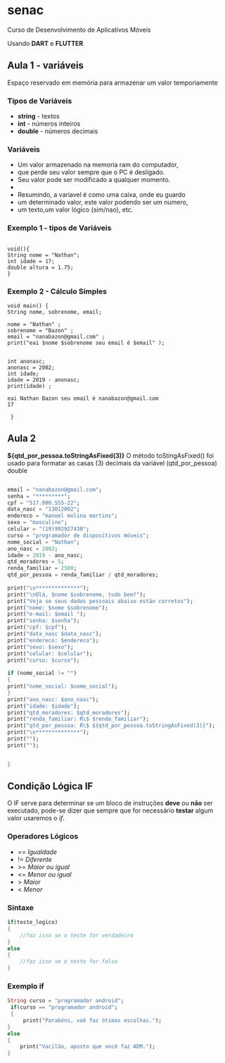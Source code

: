 # senac
Curso de Desenvolvimento de Aplicativos Móveis 

Usando **DART** e **FLUTTER**

## Aula 1 - variáveis 

Espaço reservado em memória para armazenar um valor temporiamente

### Tipos de Variáveis

- **string** - textos
- **int** - números inteiros
- **double** - números decimais

### Variáveis
   
   * Um valor armazenado na memoria ram do computador,
   * que perde seu valor sempre que o PC é desligado.
   *  Seu valor pode ser modificado a qualquer momento.
   * 
   * Resumindo, a variavel é como uma caixa, onde eu guardo
   * um determinado valor, este valor podendo ser um numero,
   * um texto,um valor lógico (sim/nao), etc.

### Exemplo 1 - tipos de Variáveis
```

void(){
String nome = "Nathan";
int idade = 17;
double altura = 1.75;
}
```

### Exemplo 2 - Cálculo Simples
```
void main() { 
String nome, sobrenome, email;

nome = "Nathan" ;
sobrenome = "Bazon" ;
email = "nanabazon@gmail.com" ;
print("eai $nome $sobrenome seu email é $email" );


int anonasc;
anonasc = 2002;
int idade;
idade = 2019 - anonasc;
print(idade) ;

eai Nathan Bazon seu email é nanabazon@gmail.com
17
  
 }
 ```
  ## Aula 2 
 
 **${qtd_por_pessoa.toStringAsFixed(3)}**
 O método toStingAsFixed() foi usado para formatar as casas (3) decimais da variável (qtd_por_pessoa) double
 
 ```dart
 
 email = "nanabazon@gmail.com";
senha = "*********";  
cpf = "517.000.555-22"; 
data_nasc = "13012002";
endereco = "manoel molina martins";  
sexo = "masculino";
celular = "(19)992927438";  
curso = "programador de dispositivos móveis";  
nome_social = "Nathan";  
ano_nasc = 2002;  
idade = 2019 - ano_nasc;  
qtd_moradores = 5;  
renda_familiar = 2500;
qtd_por_pessoa = renda_familiar / qtd_moradores;
  
print("\n**************");  
print("\nOlá, $nome $sobrenome, tudo bem?");  
print("Veja se seus dados pessoais abaixo estão corretos");
print("nome: $nome $sobrenome");
print("e-mail: $email ");
print("senha: $senha");
print("cpf: $cpf");
print("data_nasc $data_nasc");
print("endereco: $endereco");
print("sexo: $sexo");
print("celular: $celular");
print("curso: $curso"); 
  
if (nome_social != "")
{
print("nome_social: $nome_social");
}  
print("ano_nasc: $ano_nasc");
print("idade: $idade");
print("qtd_moradores: $qtd_moradores");
print("renda_familiar: R\$ $renda_familiar");
print("qtd_por_pessoa: R\$ ${qtd_por_pessoa.toStringAsFixed(3)}");  
print("\n**************");
print("");
print("");


}
 ``` 
  
  ## Condição Lógica IF
  
  O IF serve para determinar se um bloco de instruções **deve** ou **não** ser executado, pode-se dizer que sempre que for necessário **testar** algum valor usaremos o *if*.
  
  ### Operadores Lógicos 
  
  - == *Igualdade*
  - != *Diferente*
  - \>= *Maior ou igual*
  - <= *Menor ou igual*
  - \> *Maior*
  - < *Menor*
  
  ### Sintaxe
  
  ```dart
  if(teste_logico)
  {
      //faz isso se o teste for verdadeiro
  }
  else
  {
      //faz isso se o teste for falso
  }
  ```    
  
  ### Exemplo if
  
  ```dart 
  String curso = "programador android";
   if(curso == "programador android";
   {
       print("Parabéns, voê faz ótimas escolhas.");
  }
  else
  {
      print("Vacilão, aposto que você faz ADM.");
  }
  ```
       








